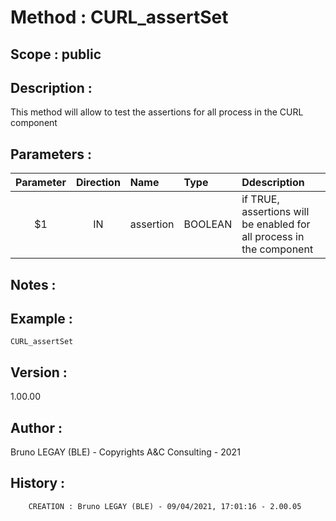 ﻿# **Method :** CURL_assertSet## **Scope :** public## **Description :** This method will allow to test the assertions for all process in the CURL component## **Parameters :** | Parameter | Direction | Name | Type | Ddescription | |:----:|:----:|:----|:----|:----| | $1 | IN | assertion | BOOLEAN | if TRUE, assertions will be enabled for all process in the component | ## **Notes :** ## **Example :** ```CURL_assertSet```## **Version :** 1.00.00## **Author :** Bruno LEGAY (BLE) - Copyrights A&C Consulting - 2021## **History :**          CREATION : Bruno LEGAY (BLE) - 09/04/2021, 17:01:16 - 2.00.05